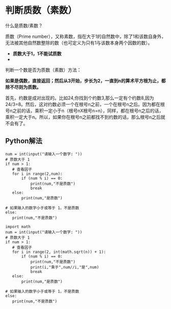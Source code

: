 # 判断质数（素数）

什么是质数/素数？

质数（Prime number），又称素数，指在大于1的自然数中，除了1和该数自身外，无法被其他自然数整除的数（也可定义为只有1与该数本身两个因数的数）。

* **质数大于1，1不能试质数**
*


判断一个数是否为质数（素数）方法：

**如果是偶数，直接返回；然后从3开始，步长为2，一直到n的算术平方根为止，都除不尽则为质数。**

首先，约数是成对出现的。比如24,你找到个约数3,那么一定有个约数8,因为24/3=8。然后，这对约数必须一个在根号n之前，一个在根号n之后。因为都在根号n之前的话，乘积一定小于n（根号nX根号n=n），同样，都在根号n之后的话，乘积一定大于n。所以，如果你在根号n之前都找不到约数的话，那么根号n之后就不会有了。


## Python解法

```
num = int(input("请输入一个数字: "))
# 质数大于 1
if num > 1:
   # 查看因子
   for i in range(2,num):
       if (num % i) == 0:
           print(num,"不是质数")
           break
   else:
       print(num,"是质数")

# 如果输入的数字小于或等于 1，不是质数
else:
   print(num,"不是质数")
```

```
import math
num = int(input("请输入一个数字: "))
# 质数大于 1
if num > 1:
   # 查看因子
   for i in range(2, int(math.sqrt(n)) + 1):
       if (num % i) == 0:
           print(num,"不是质数")
           print(i,"乘于",num//i,"是",num)
           break
   else:
       print(num,"是质数")

# 如果输入的数字小于或等于 1，不是质数
else:
   print(num,"不是质数")
```
